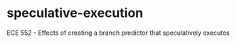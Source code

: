 speculative-execution
=====================

ECE 552 - Effects of creating a branch predictor that speculatively executes
